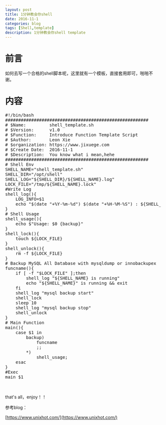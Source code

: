 ```yaml
---
layout: post
title: 1分钟教会你shell
date: 2016-11-1
categories: blog
tags: [Shell,template]
description: 1分钟教会你shell template
---
```


# 前言

如何去写一个合格的shell脚本呢，这里就有一个模板，直接套用即可，啪啪不谢。

# 内容

<pre>
#!/bin/bash
#######################################################
# $Name:         shell_template.sh
# $Version:      v1.0
# $Function:     Introduce Function Template Script
# $Author:       Leon Xie
# $organization: https://www.jixuege.com
# $Create Date:  2016-11-1
# $Description:  You know what i mean,hehe
#######################################################
# Shell Env
SHELL_NAME="shell_template.sh"
SHELL_DIR="/opt/shell"
SHELL_LOG="${SHELL_DIR}/${SHELL_NAME}.log"
LOCK_FILE="/tmp/${SHELL_NAME}.lock"
#Write Log 
shell_log(){
    LOG_INFO=$1
    echo "$(date "+%Y-%m-%d") $(date "+%H-%M-%S") : ${SHELL_NAME} : ${LOG_INFO}" >> ${SHELL_LOG}
}
# Shell Usage
shell_usage(){
    echo $"Usage: $0 {backup}"
}
shell_lock(){
    touch ${LOCK_FILE}
}
shell_unlock(){
    rm -f ${LOCK_FILE}
}
# Backup MySQL All Database with mysqldump or innobackupex
funcname(){
    if [ -f "$LOCK_FILE" ];then
        shell_log "${SHELL_NAME} is running"
        echo "${SHELL_NAME}" is running && exit
    fi
    shell_log "mysql backup start"
    shell_lock
    sleep 10
    shell_log "mysql backup stop"
    shell_unlock
}
# Main Function
main(){
    case $1 in
        backup)
            funcname
            ;;
        *)
            shell_usage;
    esac
}
#Exec
main $1


</pre>

that's all，enjoy！！

参考blog：

[https://www.unixhot.com/](https://www.unixhot.com/)
